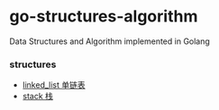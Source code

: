 # go-structures-algorithm
Data Structures and Algorithm implemented in Golang

### structures
* [linked_list 单链表](/structures/linked_list/linked_list.go) 
* [stack 栈](/structures/stack/stack.go)   

